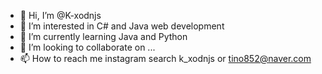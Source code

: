 - 👋 Hi, I’m @K-xodnjs
- 👀 I’m interested in C# and Java web development
- 🌱 I’m currently learning Java and Python
- 💞️ I’m looking to collaborate on ...
- 📫 How to reach me instagram search k_xodnjs or tino852@naver.com

<!---
K-xodnjs/K-xodnjs is a ✨ special ✨ repository because its `README.md` (this file) appears on your GitHub profile.
You can click the Preview link to take a look at your changes.
--->
